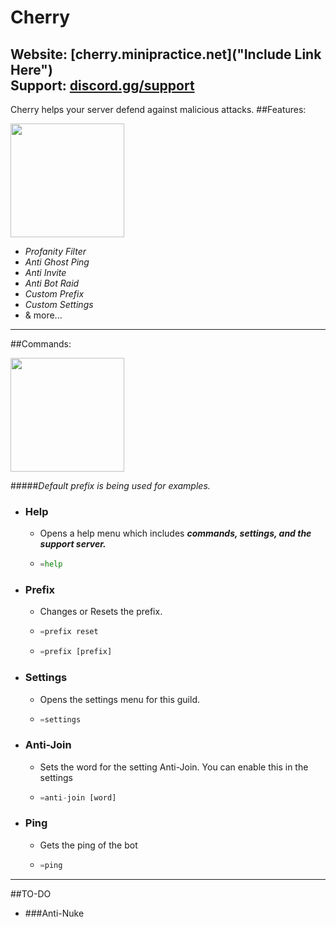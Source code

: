 Cherry
=====

**Website:** [cherry.minipractice.net]("Include Link Here") <br>
**Support:** [discord.gg/support](discord.gg/)
---
Cherry helps your server defend against malicious attacks.
##Features:

<img src="https://settings" width="182" align="center">

- *Profanity Filter*
- *Anti Ghost Ping*
- *Anti Invite*
- *Anti Bot Raid*
- *Custom Prefix*
- *Custom Settings*
- & more...


---

##Commands:

<img src="https://commands" width="182" align="center">

#####*Default prefix is being used for examples.*

- ### Help
    - Opens a help menu which includes ***commands, settings, and the support server.***
    - ```py
      =help
      ```
- ### Prefix
    - Changes or Resets the prefix.
    - ```py
      =prefix reset
      ```
    - ```py
      =prefix [prefix]
      ```
- ### Settings
    - Opens the settings menu for this guild.
    - ```py
      =settings
      ```
- ### Anti-Join
    - Sets the word for the setting Anti-Join. You can enable this in the settings
    - ```py
      =anti-join [word]
      ```
- ### Ping
    - Gets the ping of the bot
    - ```py
      =ping
      ```
 ---
##TO-DO
- ###Anti-Nuke
